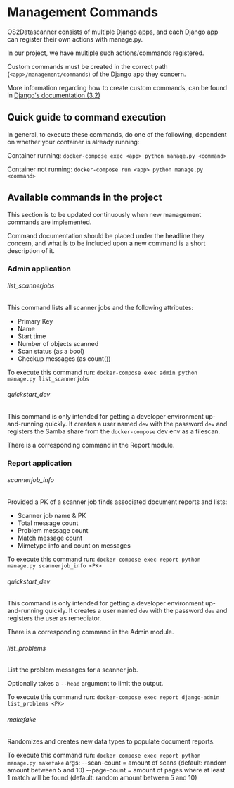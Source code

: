 # Management Commands

OS2Datascanner consists of multiple Django apps, and
each Django app can register their own actions with manage.py.

In our project, we have multiple such actions/commands registered.
 
Custom commands must be created in the correct path (`<app>/management/commands`) of the Django app they concern.

More information regarding how to create custom commands, can be found in [Django's documentation (3.2)](https://docs.djangoproject.com/en/3.2/howto/custom-management-commands/)


## Quick guide to command execution

In general, to execute these commands, do one of the following, dependent on whether your container is already running:

Container running:
`docker-compose exec <app> python manage.py <command>`

Container not running:
`docker-compose run <app> python manage.py <command>`


## Available commands in the project

This section is to be updated continuously when new management commands are implemented.

Command documentation should be placed under the headline they concern,
and what is to be included upon a new command is a short description of it. 


### Admin application

###### list_scannerjobs

This command lists all scanner jobs and the following attributes:   

* Primary Key
* Name
* Start time
* Number of objects scanned
* Scan status (as a bool)
* Checkup messages (as count())

To execute this command run:
`docker-compose exec admin python manage.py list_scannerjobs`


###### quickstart_dev

This command is only intended for getting a developer environment
up-and-running quickly. It creates a user named `dev` with the password `dev`
and registers the Samba share from the `docker-compose` dev env as a filescan.

There is a corresponding command in the Report module.


### Report application


###### scannerjob_info

Provided a PK of a scanner job finds associated document reports and lists:

* Scanner job name & PK
* Total message count
* Problem message count
* Match message count
* Mimetype info and count on messages

To execute this command run:
`docker-compose exec report python manage.py scannerjob_info <PK>`


###### quickstart_dev

This command is only intended for getting a developer environment
up-and-running quickly. It creates a user named `dev` with the password `dev`
and registers the user as remediator.

There is a corresponding command in the Admin module.


###### list_problems

List the problem messages for a scanner job.

Optionally takes a `--head` argument to limit the output.

To execute this command run:
`docker-compose exec report django-admin list_problems <PK>`


###### makefake

Randomizes and creates new data types to populate document reports.

To execute this command run:
`docker-compose exec report python manage.py makefake`
args: 
--scan-count = amount of scans (default: random amount between 5 and 10)
--page-count = amount of pages where at least 1 match will be found (default: random amount between 5 and 10)
